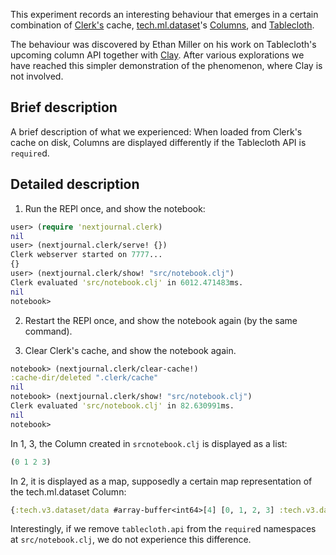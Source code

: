 
This experiment records an interesting behaviour that emerges in a certain combination of [Clerk's](https://github.com/nextjournal/clerk) cache, [tech.ml.dataset](https://github.com/techascent/tech.ml.dataset)'s [Columns](https://github.com/techascent/tech.ml.dataset/blob/master/src/tech/v3/dataset/impl/column.clj), and [Tablecloth](https://github.com/scicloj/tablecloth).

The behaviour was discovered by Ethan Miller on his work on Tablecloth's upcoming column API together with [Clay](https://github.com/scicloj/clay). After various explorations we have reached this simpler demonstration of the phenomenon, where Clay is not involved.

## Brief description

A brief description of what we experienced: When loaded from Clerk's cache on disk, Columns are displayed differently if the Tablecloth API is `require`d.

## Detailed description

1. Run the REPl once, and show the notebook:

```clj
user> (require 'nextjournal.clerk)
nil
user> (nextjournal.clerk/serve! {})
Clerk webserver started on 7777...
{}
user> (nextjournal.clerk/show! "src/notebook.clj")
Clerk evaluated 'src/notebook.clj' in 6012.471483ms.
nil
notebook>
```

2. Restart the REPl once, and show the notebook again (by the same command).

3. Clear Clerk's cache, and show the notebook again.

```clj
notebook> (nextjournal.clerk/clear-cache!)
:cache-dir/deleted ".clerk/cache"
nil
notebook> (nextjournal.clerk/show! "src/notebook.clj")
Clerk evaluated 'src/notebook.clj' in 82.630991ms.
nil
notebook> 
```

In 1, 3, the Column created in `srcnotebook.clj` is displayed as a list:

```clj
(0 1 2 3)
```

In 2, it is displayed as a map, supposedly a certain map representation of the tech.ml.dataset Column:

```clj
{:tech.v3.dataset/data #array-buffer<int64>[4] [0, 1, 2, 3] :tech.v3.dataset/force-datatype? true :tech.v3.dataset/missing {} :tech.v3.dataset/name nil}
```

Interestingly, if we remove `tablecloth.api` from the `require`d namespaces at `src/notebook.clj`, we do not experience this difference.


